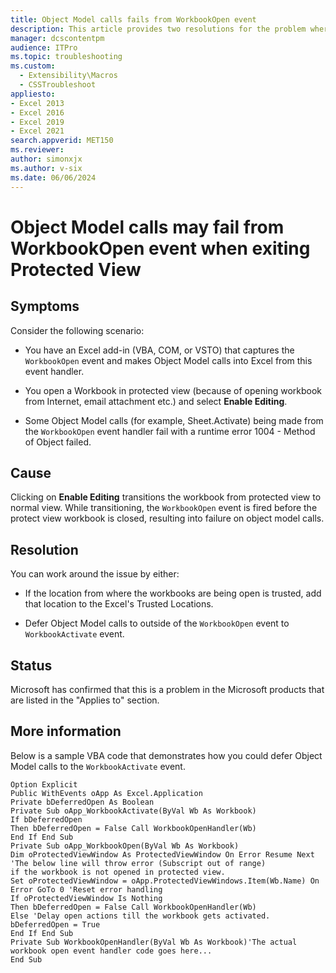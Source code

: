 ```yaml
---
title: Object Model calls fails from WorkbookOpen event
description: This article provides two resolutions for the problem where Object Model calls may fail with a runtime error 1004 - Method of Object failed.
manager: dcscontentpm
audience: ITPro
ms.topic: troubleshooting
ms.custom: 
  - Extensibility\Macros
  - CSSTroubleshoot
appliesto:
- Excel 2013
- Excel 2016
- Excel 2019
- Excel 2021
search.appverid: MET150
ms.reviewer: 
author: simonxjx
ms.author: v-six
ms.date: 06/06/2024
---
```

# Object Model calls may fail from WorkbookOpen event when exiting Protected View

## Symptoms

Consider the following scenario:

- You have an Excel add-in (VBA, COM, or VSTO) that captures the `WorkbookOpen` event and makes Object Model calls into Excel from this event handler.

- You open a Workbook in protected view (because of opening workbook from Internet, email attachment etc.) and select **Enable Editing**.

- Some Object Model calls (for example, Sheet.Activate) being made from the `WorkbookOpen` event handler fail with a runtime error 1004 - Method of Object failed.

## Cause

Clicking on **Enable Editing** transitions the workbook from protected view to normal view. While transitioning, the `WorkbookOpen` event is fired before the protect view workbook is closed, resulting into failure on object model calls.

## Resolution

You can work around the issue by either:

- If the location from where the workbooks are being open is trusted, add that location to the Excel's Trusted Locations.

- Defer Object Model calls to outside of the `WorkbookOpen` event to `WorkbookActivate` event.

## Status

Microsoft has confirmed that this is a problem in the Microsoft products that are listed in the "Applies to" section.

## More information

Below is a sample VBA code that demonstrates how you could defer Object Model calls to the `WorkbookActivate` event.

```vba
Option Explicit
Public WithEvents oApp As Excel.Application 
Private bDeferredOpen As Boolean 
Private Sub oApp_WorkbookActivate(ByVal Wb As Workbook) 
If bDeferredOpen 
Then bDeferredOpen = False Call WorkbookOpenHandler(Wb) 
End If End Sub 
Private Sub oApp_WorkbookOpen(ByVal Wb As Workbook) 
Dim oProtectedViewWindow As ProtectedViewWindow On Error Resume Next 'The below line will throw error (Subscript out of range) 
if the workbook is not opened in protected view. 
Set oProtectedViewWindow = oApp.ProtectedViewWindows.Item(Wb.Name) On Error GoTo 0 'Reset error handling 
If oProtectedViewWindow Is Nothing 
Then bDeferredOpen = False Call WorkbookOpenHandler(Wb) 
Else 'Delay open actions till the workbook gets activated. bDeferredOpen = True 
End If End Sub 
Private Sub WorkbookOpenHandler(ByVal Wb As Workbook)'The actual workbook open event handler code goes here... 
End Sub
```
